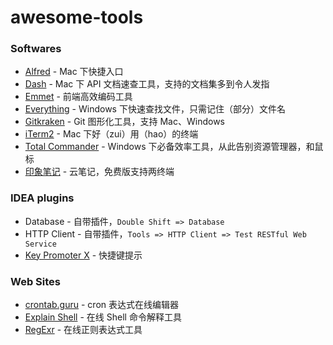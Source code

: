 # awesome-tools

### Softwares

* [Alfred](https://www.alfredapp.com/) - Mac 下快捷入口
* [Dash](https://kapeli.com/dash) - Mac 下 API 文档速查工具，支持的文档集多到令人发指
* [Emmet](https://www.emmet.io/) - 前端高效编码工具
* [Everything](http://www.voidtools.com/) - Windows 下快速查找文件，只需记住（部分）文件名
* [Gitkraken](https://www.gitkraken.com/) - Git 图形化工具，支持 Mac、Windows
* [iTerm2](https://iterm2.com/) - Mac 下好（zui）用（hao）的终端
* [Total Commander](http://www.ghisler.com/) - Windows 下必备效率工具，从此告别资源管理器，和鼠标
* [印象笔记](https://www.yinxiang.com/) - 云笔记，免费版支持两终端

### IDEA plugins

* Database - 自带插件，`Double Shift => Database`
* HTTP Client - 自带插件，`Tools => HTTP Client => Test RESTful Web Service`
* [Key Promoter X](https://plugins.jetbrains.com/plugin/9792-key-promoter-x) - 快捷键提示

### Web Sites

* [crontab.guru](https://crontab.guru/) - cron 表达式在线编辑器
* [Explain Shell](https://explainshell.com/) - 在线 Shell 命令解释工具
* [RegExr](https://regexr.com/) - 在线正则表达式工具
